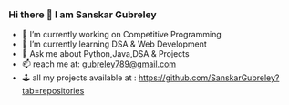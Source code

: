 ###                               Hi there 👋 I am Sanskar Gubreley



- 🔭 I’m currently working on Competitive Programming
- 🌱 I’m currently learning DSA & Web Development
- 💬 Ask me about Python,Java,DSA & Projects
- 📫 reach me at: gubreley789@gmail.com 
- 🕹️ all my projects available at : https://github.com/SanskarGubreley?tab=repositories

